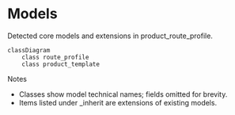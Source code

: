 # Models

Detected core models and extensions in product_route_profile.

```mermaid
classDiagram
    class route_profile
    class product_template
```

Notes
- Classes show model technical names; fields omitted for brevity.
- Items listed under _inherit are extensions of existing models.

